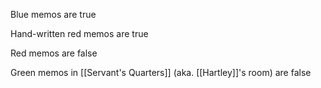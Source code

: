 Blue memos are true

Hand-written red memos are true

Red memos are false

Green memos in [[Servant's Quarters]] (aka. [[Hartley]]'s room) are false
